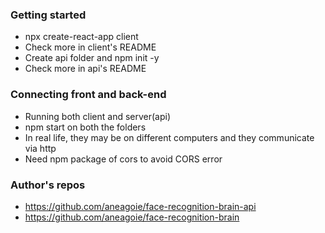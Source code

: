 ### Getting started

* npx create-react-app client
* Check more in client's README
* Create api folder and npm init -y
* Check more in api's README

### Connecting front and back-end

* Running both client and server(api)
* npm start on both the folders
* In real life, they may be on different computers and they communicate via http
* Need npm package of cors to avoid CORS error

### Author's repos

* https://github.com/aneagoie/face-recognition-brain-api
* https://github.com/aneagoie/face-recognition-brain